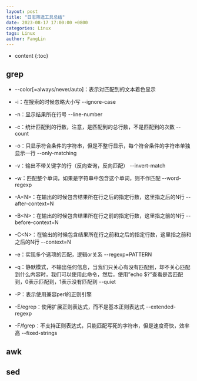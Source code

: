 ```yaml
---
layout: post
title: "日志筛选工具总结"
date: 2023-08-17 17:00:00 +0800
categories: Linux
tags: Linux
author: FangLin
---
```


- content
  {:toc}

## grep

- --color[=always/never/auto]：表示对匹配到的文本着色显示

- -i：在搜索的时候忽略大小写 --ignore-case

- -n：显示结果所在行号 --line-number

- -c：统计匹配到的行数，注意，是匹配到的总行数，不是匹配到的次数 --count

- -o：只显示符合条件的字符串，但是不整行显示，每个符合条件的字符串单独显示一行 --only-matching

- -v：输出不带关键字的行（反向查询，反向匹配） --invert-match

- -w：匹配整个单词，如果是字符串中包含这个单词，则不作匹配 --word-regexp

- -A\<N\>：在输出的时候包含结果所在行之后的指定行数，这里指之后的N行 --after-context=N

- -B\<N\>：在输出的时候包含结果所在行之前的指定行数，这里指之前的N行 --before-context=N

- -C\<N\>：在输出的时候包含结果所在行之前和之后的指定行数，这里指之前和之后的N行 --context=N

- -e：实现多个选项的匹配，逻辑or关系 --regexp=PATTERN

- -q：静默模式，不输出任何信息，当我们只关心有没有匹配到，却不关心匹配到什么内容时，我们可以使用此命令，然后，使用”echo $?”查看是否匹配到，0表示匹配到，1表示没有匹配到 --quiet

- -P：表示使用兼容perl的正则引擎

- -E/egrep：使用扩展正则表达式，而不是基本正则表达式 --extended-regexp

- -F/fgrep：不支持正则表达式，只能匹配写死的字符串，但是速度奇快，效率高 --fixed-strings

## awk

## sed
